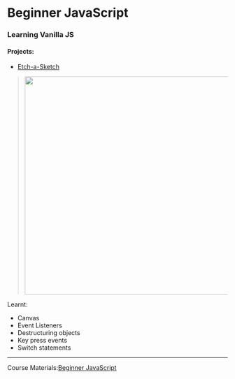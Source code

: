 # Beginner JavaScript

### Learning Vanilla JS

#### Projects: 
* [Etch-a-Sketch](https://codepen.io/leannethng/pen/dyPBggo)


 > <img src="https://github.com/leannethng/beginner-javascript/blob/e46ff9f07a33542fdfd4209c9288341b917c5cac/exercises/33%20-%20Etch-a-Sketch/Etch-a-Sketch.gif" width='500'/>
 
 Learnt: 
 - Canvas 
 - Event Listeners 
 - Destructuring objects 
 - Key press events 
 - Switch statements

---

Course Materials:[Beginner JavaScript](https://BeginnerJavaScript.com)



